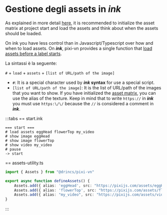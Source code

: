 # Gestione degli assets in _ink_

As explained in more detail [here](/start/assets-management.md), it is recommended to initialize the asset matrix at project start and load the assets and think about when the assets should be loaded.

On ink you have less control than in Javascript/Typescript over how and when to load assets. On _**ink**_, pixi-vn provides a single function that [load assets before a label starts](/start/assets-management.md#load-assets-before-a-label-starts).

La sintassi è la seguente:

`#` + `load` + `assets` + `[list of URL/path of the image]`

- `#`: It is a special character used by **_ink_ syntax** for use a special script.
- `[list of URL/path of the image]`: It is the list of URL/path of the images that you want to show. If you have initialized the [asset matrix](/start/assets-management.md#initialize-the-asset-matrix-at-project-start), you can use the alias of the texture. Keep in mind that to write `https://` in _**ink**_ you must use `https:\/\/` because the `//` is considered a comment in _**ink**_.

:::tabs
\== start.ink

```ink
=== start ===
# load assets eggHead flowerTop my_video
# show image eggHead
# show image flowerTop
# show video my_video
# pause
-> start
```

\== assets-utility.ts

```ts
import { Assets } from "@drincs/pixi-vn"

export async function defineAssets() {
    Assets.add({ alias: 'eggHead', src: "https://pixijs.com/assets/eggHead.png" })
    Assets.add({ alias: 'flowerTop', src: "https://pixijs.com/assets/flowerTop.png" })
    Assets.add({ alias: "my_video", src: "https://pixijs.com/assets/video.mp4" });
}
```

:::
